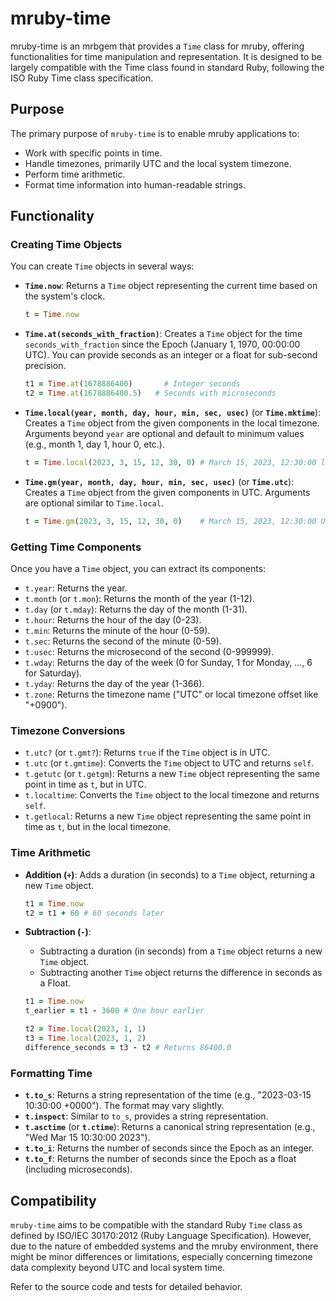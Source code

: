 # mruby-time

mruby-time is an mrbgem that provides a `Time` class for mruby, offering functionalities for time manipulation and representation. It is designed to be largely compatible with the Time class found in standard Ruby, following the ISO Ruby Time class specification.

## Purpose

The primary purpose of `mruby-time` is to enable mruby applications to:

- Work with specific points in time.
- Handle timezones, primarily UTC and the local system timezone.
- Perform time arithmetic.
- Format time information into human-readable strings.

## Functionality

### Creating Time Objects

You can create `Time` objects in several ways:

- **`Time.now`**: Returns a `Time` object representing the current time based on the system's clock.

  ```ruby
  t = Time.now
  ```

- **`Time.at(seconds_with_fraction)`**: Creates a `Time` object for the time `seconds_with_fraction` since the Epoch (January 1, 1970, 00:00:00 UTC). You can provide seconds as an integer or a float for sub-second precision.

  ```ruby
  t1 = Time.at(1678886400)       # Integer seconds
  t2 = Time.at(1678886400.5)   # Seconds with microseconds
  ```

- **`Time.local(year, month, day, hour, min, sec, usec)`** (or **`Time.mktime`**): Creates a `Time` object from the given components in the local timezone. Arguments beyond `year` are optional and default to minimum values (e.g., month 1, day 1, hour 0, etc.).

  ```ruby
  t = Time.local(2023, 3, 15, 12, 30, 0) # March 15, 2023, 12:30:00 local time
  ```

- **`Time.gm(year, month, day, hour, min, sec, usec)`** (or **`Time.utc`**): Creates a `Time` object from the given components in UTC. Arguments are optional similar to `Time.local`.

  ```ruby
  t = Time.gm(2023, 3, 15, 12, 30, 0)    # March 15, 2023, 12:30:00 UTC
  ```

### Getting Time Components

Once you have a `Time` object, you can extract its components:

- `t.year`: Returns the year.
- `t.month` (or `t.mon`): Returns the month of the year (1-12).
- `t.day` (or `t.mday`): Returns the day of the month (1-31).
- `t.hour`: Returns the hour of the day (0-23).
- `t.min`: Returns the minute of the hour (0-59).
- `t.sec`: Returns the second of the minute (0-59).
- `t.usec`: Returns the microsecond of the second (0-999999).
- `t.wday`: Returns the day of the week (0 for Sunday, 1 for Monday, ..., 6 for Saturday).
- `t.yday`: Returns the day of the year (1-366).
- `t.zone`: Returns the timezone name ("UTC" or local timezone offset like "+0900").

### Timezone Conversions

- `t.utc?` (or `t.gmt?`): Returns `true` if the `Time` object is in UTC.
- `t.utc` (or `t.gmtime`): Converts the `Time` object to UTC and returns `self`.
- `t.getutc` (or `t.getgm`): Returns a new `Time` object representing the same point in time as `t`, but in UTC.
- `t.localtime`: Converts the `Time` object to the local timezone and returns `self`.
- `t.getlocal`: Returns a new `Time` object representing the same point in time as `t`, but in the local timezone.

### Time Arithmetic

- **Addition (`+`)**: Adds a duration (in seconds) to a `Time` object, returning a new `Time` object.

  ```ruby
  t1 = Time.now
  t2 = t1 + 60 # 60 seconds later
  ```

- **Subtraction (`-`)**:
  - Subtracting a duration (in seconds) from a `Time` object returns a new `Time` object.
  - Subtracting another `Time` object returns the difference in seconds as a Float.

  ```ruby
  t1 = Time.now
  t_earlier = t1 - 3600 # One hour earlier

  t2 = Time.local(2023, 1, 1)
  t3 = Time.local(2023, 1, 2)
  difference_seconds = t3 - t2 # Returns 86400.0
  ```

### Formatting Time

- **`t.to_s`**: Returns a string representation of the time (e.g., "2023-03-15 10:30:00 +0000"). The format may vary slightly.
- **`t.inspect`**: Similar to `to_s`, provides a string representation.
- **`t.asctime`** (or **`t.ctime`**): Returns a canonical string representation (e.g., "Wed Mar 15 10:30:00 2023").
- **`t.to_i`**: Returns the number of seconds since the Epoch as an integer.
- **`t.to_f`**: Returns the number of seconds since the Epoch as a float (including microseconds).

## Compatibility

`mruby-time` aims to be compatible with the standard Ruby `Time` class as defined by ISO/IEC 30170:2012 (Ruby Language Specification). However, due to the nature of embedded systems and the mruby environment, there might be minor differences or limitations, especially concerning timezone data complexity beyond UTC and local system time.

Refer to the source code and tests for detailed behavior.

